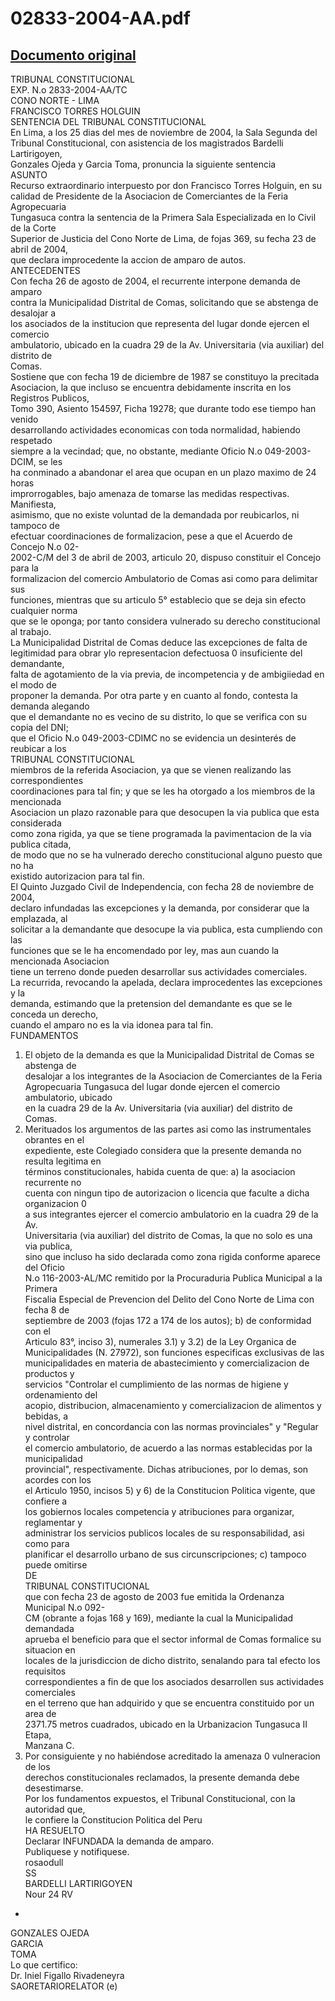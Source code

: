 
02833-2004-AA.pdf
=================
  
[Documento original](https://tc.gob.pe/jurisprudencia/2005/02833-2004-AA.pdf)  
---  
TRIBUNAL CONSTITUCIONAL  
EXP. N.o 2833-2004-AA/TC  
CONO NORTE - LIMA  
FRANCISCO TORRES HOLGUIN  
SENTENCIA DEL TRIBUNAL CONSTITUCIONAL  
En Lima, a los 25 dias del mes de noviembre de 2004, la Sala Segunda del  
Tribunal Constitucional, con asistencia de los magistrados Bardelli Lartirigoyen,  
Gonzales Ojeda y Garcia Toma, pronuncia la siguiente sentencia  
ASUNTO  
Recurso extraordinario interpuesto por don Francisco Torres Holguin, en su  
calidad de Presidente de la Asociacion de Comerciantes de la Feria Agropecuaria  
Tungasuca contra la sentencia de la Primera Sala Especializada en lo Civil de la Corte  
Superior de Justicia del Cono Norte de Lima, de fojas 369, su fecha 23 de abril de 2004,  
que declara improcedente la accion de amparo de autos.  
ANTECEDENTES  
Con fecha 26 de agosto de 2004, el recurrente interpone demanda de amparo  
contra la Municipalidad Distrital de Comas, solicitando que se abstenga de desalojar a  
los asociados de la institucion que representa del lugar donde ejercen el comercio  
ambulatorio, ubicado en la cuadra 29 de la Av. Universitaria (via auxiliar) del distrito de  
Comas.  
Sostiene que con fecha 19 de diciembre de 1987 se constituyo la precitada  
Asociacion, la que incluso se encuentra debidamente inscrita en los Registros Publicos,  
Tomo 390, Asiento 154597, Ficha 19278; que durante todo ese tiempo han venido  
desarrollando actividades economicas con toda normalidad, habiendo respetado  
siempre a la vecindad; que, no obstante, mediante Oficio N.o 049-2003-DCIM, se les  
ha conminado a abandonar el area que ocupan en un plazo maximo de 24 horas  
improrrogables, bajo amenaza de tomarse las medidas respectivas. Manifiesta,  
asimismo, que no existe voluntad de la demandada por reubicarlos, ni tampoco de  
efectuar coordinaciones de formalizacion, pese a que el Acuerdo de Concejo N.o 02-  
2002-C/M del 3 de abril de 2003, articulo 20, dispuso constituir el Concejo para la  
formalizacion del comercio Ambulatorio de Comas asi como para delimitar sus  
funciones, mientras que su articulo 5° establecio que se deja sin efecto cualquier norma  
que se le oponga; por tanto considera vulnerado su derecho constitucional al trabajo.  
La Municipalidad Distrital de Comas deduce las excepciones de falta de  
legitimidad para obrar ylo representacion defectuosa 0 insuficiente del demandante,  
falta de agotamiento de la via previa, de incompetencia y de ambigiiedad en el modo de  
proponer la demanda. Por otra parte y en cuanto al fondo, contesta la demanda alegando  
que el demandante no es vecino de su distrito, lo que se verifica con su copia del DNI;  
que el Oficio N.o 049-2003-CDIMC no se evidencia un desinterés de reubicar a los  
TRIBUNAL CONSTITUCIONAL  
miembros de la referida Asociacion, ya que se vienen realizando las correspondientes  
coordinaciones para tal fin; y que se les ha otorgado a los miembros de la mencionada  
Asociacion un plazo razonable para que desocupen la via publica que esta considerada  
como zona rigida, ya que se tiene programada la pavimentacion de la via publica citada,  
de modo que no se ha vulnerado derecho constitucional alguno puesto que no ha  
existido autorizacion para tal fin.  
El Quinto Juzgado Civil de Independencia, con fecha 28 de noviembre de 2004,  
declaro infundadas las excepciones y la demanda, por considerar que la emplazada, al  
solicitar a la demandante que desocupe la via publica, esta cumpliendo con las  
funciones que se le ha encomendado por ley, mas aun cuando la mencionada Asociacion  
tiene un terreno donde pueden desarrollar sus actividades comerciales.  
La recurrida, revocando la apelada, declara improcedentes las excepciones y la  
demanda, estimando que la pretension del demandante es que se le conceda un derecho,  
cuando el amparo no es la via idonea para tal fin.  
FUNDAMENTOS  
1. El objeto de la demanda es que la Municipalidad Distrital de Comas se abstenga de  
desalojar a los integrantes de la Asociacion de Comerciantes de la Feria  
Agropecuaria Tungasuca del lugar donde ejercen el comercio ambulatorio, ubicado  
en la cuadra 29 de la Av. Universitaria (via auxiliar) del distrito de Comas.  
2. Merituados los argumentos de las partes asi como las instrumentales obrantes en el  
expediente, este Colegiado considera que la presente demanda no resulta legitima en  
términos constitucionales, habida cuenta de que: a) la asociacion recurrente no  
cuenta con ningun tipo de autorizacion o licencia que faculte a dicha organizacion 0  
a sus integrantes ejercer el comercio ambulatorio en la cuadra 29 de la Av.  
Universitaria (via auxiliar) del distrito de Comas, la que no solo es una via publica,  
sino que incluso ha sido declarada como zona rigida conforme aparece del Oficio  
N.o 116-2003-AL/MC remitido por la Procuraduria Publica Municipal a la Primera  
Fiscalia Especial de Prevencion del Delito del Cono Norte de Lima con fecha 8 de  
septiembre de 2003 (fojas 172 a 174 de los autos); b) de conformidad con el  
Articulo 83°, inciso 3), numerales 3.1) y 3.2) de la Ley Organica de  
Municipalidades (N. 27972), son funciones especificas exclusivas de las  
municipalidades en materia de abastecimiento y comercializacion de productos y  
servicios "Controlar el cumplimiento de las normas de higiene y ordenamiento del  
acopio, distribucion, almacenamiento y comercializacion de alimentos y bebidas, a  
nivel distrital, en concordancia con las normas provinciales" y "Regular y controlar  
el comercio ambulatorio, de acuerdo a las normas establecidas por la municipalidad  
provincial", respectivamente. Dichas atribuciones, por lo demas, son acordes con los  
el Articulo 1950, incisos 5) y 6) de la Constitucion Politica vigente, que confiere a  
los gobiernos locales competencia y atribuciones para organizar, reglamentar y  
administrar los servicios publicos locales de su responsabilidad, asi como para  
planificar el desarrollo urbano de sus circunscripciones; c) tampoco puede omitirse  
DE  
TRIBUNAL CONSTITUCIONAL  
que con fecha 23 de agosto de 2003 fue emitida la Ordenanza Municipal N.o 092-  
CM (obrante a fojas 168 y 169), mediante la cual la Municipalidad demandada  
aprueba el beneficio para que el sector informal de Comas formalice su situacion en  
locales de la jurisdiccion de dicho distrito, senalando para tal efecto los requisitos  
correspondientes a fin de que los asociados desarrollen sus actividades comerciales  
en el terreno que han adquirido y que se encuentra constituido por un area de  
2371.75 metros cuadrados, ubicado en la Urbanizacion Tungasuca II Etapa,  
Manzana C.  
3. Por consiguiente y no habiéndose acreditado la amenaza 0 vulneracion de los  
derechos constitucionales reclamados, la presente demanda debe desestimarse.  
Por los fundamentos expuestos, el Tribunal Constitucional, con la autoridad que,  
le confiere la Constitucion Politica del Peru  
HA RESUELTO  
Declarar INFUNDADA la demanda de amparo.  
Publiquese y notifiquese.  
rosaodull  
SS  
BARDELLI LARTIRIGOYEN  
Nour 24 RV  
-  
GONZALES OJEDA  
GARCIA  
TOMA  
Lo que certifico:  
Dr. Iniel Figallo Rivadeneyra  
SAORETARIORELATOR (e)